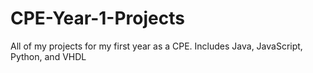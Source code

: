 # CPE-Year-1-Projects
All of my projects for my first year as a CPE. Includes Java, JavaScript, Python, and VHDL

